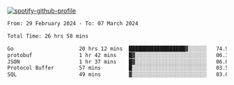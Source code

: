 [![spotify-github-profile](https://spotify-github-profile.vercel.app/api/view?uid=313pysyt3uxkjdidtiuvzf7nrnnu&cover_image=true&theme=natemoo-re&show_offline=false&background_color=121212&interchange=false&bar_color=53b14f&bar_color_cover=false)](https://spotify-github-profile.vercel.app/api/view?uid=313pysyt3uxkjdidtiuvzf7nrnnu&redirect=true)

<!--START_SECTION:waka-->

```txt
From: 29 February 2024 - To: 07 March 2024

Total Time: 26 hrs 58 mins

Go                     20 hrs 12 mins  ██████████████████▓░░░░░░   74.91 %
protobuf               1 hr 42 mins    █▓░░░░░░░░░░░░░░░░░░░░░░░   06.31 %
JSON                   1 hr 37 mins    █▓░░░░░░░░░░░░░░░░░░░░░░░   06.05 %
Protocol Buffer        57 mins         █░░░░░░░░░░░░░░░░░░░░░░░░   03.54 %
SQL                    49 mins         ▓░░░░░░░░░░░░░░░░░░░░░░░░   03.04 %
```

<!--END_SECTION:waka-->